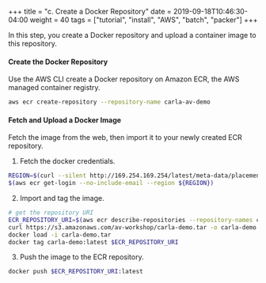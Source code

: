 +++
title = "c. Create a Docker Repository"
date = 2019-09-18T10:46:30-04:00
weight = 40
tags = ["tutorial", "install", "AWS", "batch", "packer"]
+++

In this step, you create a Docker repository and upload a container image to this repository.

#### Create the Docker Repository

Use the AWS CLI create a Docker repository on Amazon ECR, the AWS managed container registry.

```bash
aws ecr create-repository --repository-name carla-av-demo
```

#### Fetch and Upload a Docker Image

Fetch the image from the web, then import it to your newly created ECR repository.

1. Fetch the docker credentials.
```bash
REGION=$(curl --silent http://169.254.169.254/latest/meta-data/placement/availability-zone | sed 's/[a-z]$//')
$(aws ecr get-login --no-include-email --region ${REGION})
```
2. Import and tag the image.
```bash
# get the repository URI
ECR_REPOSITORY_URI=$(aws ecr describe-repositories --repository-names carla-av-demo --output text --query 'repositories[0].[repositoryUri]')
curl https://s3.amazonaws.com/av-workshop/carla-demo.tar -o carla-demo.tar
docker load -i carla-demo.tar
docker tag carla-demo:latest $ECR_REPOSITORY_URI
```
3. Push the image to the ECR repository.
```bash
docker push $ECR_REPOSITORY_URI:latest
```

